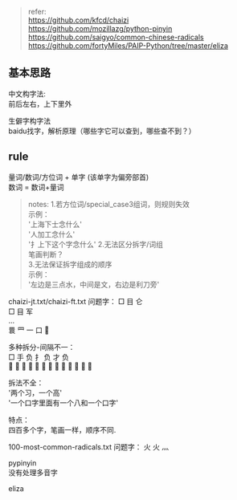 > refer:  
https://github.com/kfcd/chaizi  
https://github.com/mozillazg/python-pinyin  
https://github.com/saigyo/common-chinese-radicals  
https://github.com/fortyMiles/PAIP-Python/tree/master/eliza  


## 基本思路
中文构字法:  
前后左右，上下里外  

生僻字构字法  
baidu找字，解析原理（哪些字它可以查到，哪些查不到？）  


## rule
量词/数词/方位词 + 单字 (该单字为偏旁部首)  
数词 = 数词+量词  

> notes:
1.若方位词/special_case3组词，则规则失效  
示例：  
'上海下士念什么'  
'人加工念什么'  
'扌上下这个字念什么'
2.无法区分拆字/词组  
笔画判断？  
3.无法保证拆字组成的顺序  
示例：  
'左边是三点水，中间是文，右边是利刀旁'


chaizi-jt.txt/chaizi-ft.txt
问题字：
□	目 仑  
□	目 军  
...  
睘	罒 一 口   

多种拆分-间隔不一：  
□	手 负	扌 负	才 负  
𢰻	手 臼 丨 丂	扌 臼 丨 丂	才 臼 丨 丂

拆法不全：  
'两个习，一个高'  
'一个口字里面有一个八和一个口字'  

特点：  
四百多个字，笔画一样，顺序不同.  


100-most-common-radicals.txt
问题字：
火	火	灬


pypinyin  
没有处理多音字


eliza  


